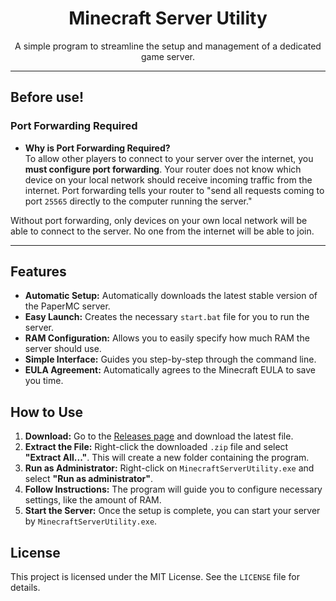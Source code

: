 <h1 align="center">Minecraft Server Utility</h1>

<p align="center">A simple program to streamline the setup and management of a dedicated game server.</p>

<hr>
  
## Before use!

### Port Forwarding Required

- **Why is Port Forwarding Required?**  
   To allow other players to connect to your server over the internet, you **must configure port forwarding**. Your router does not know which device on your local network should receive incoming traffic from the internet. Port forwarding tells your router to "send all requests coming to port `25565` directly to the computer running the server."

Without port forwarding, only devices on your own local network will be able to connect to the server. No one from the internet will be able to join.

---

## Features

- **Automatic Setup:** Automatically downloads the latest stable version of the PaperMC server.
- **Easy Launch:** Creates the necessary `start.bat` file for you to run the server.
- **RAM Configuration:** Allows you to easily specify how much RAM the server should use.
- **Simple Interface:** Guides you step-by-step through the command line.
- **EULA Agreement:** Automatically agrees to the Minecraft EULA to save you time.


## How to Use

1.  **Download:** Go to the [Releases page](https://github.com/popissko/Minecraft-Server-Utility/releases) and download the latest file.
2.  **Extract the File:** Right-click the downloaded `.zip` file and select **"Extract All..."**. This will create a new folder containing the program.
3.  **Run as Administrator:** Right-click on `MinecraftServerUtility.exe` and select **"Run as administrator"**.
4.  **Follow Instructions:** The program will guide you to configure necessary settings, like the amount of RAM.
5.  **Start the Server:** Once the setup is complete, you can start your server by `MinecraftServerUtility.exe`.

## License

This project is licensed under the MIT License. See the `LICENSE` file for details.
